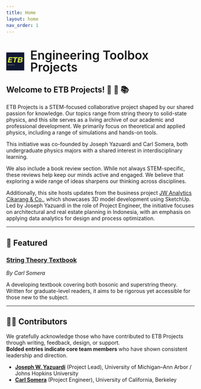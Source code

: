 ```yaml
---
title: Home
layout: home
nav_order: 1
---
```


<h1 style="display: flex; align-items: center; gap: 16px; margin-bottom: 1rem;">
  <img src="/assets/image/ETBLogo.jpg" alt="ETB Logo" style="height: 48px; vertical-align: middle;">
  <span style="font-weight: 600; font-size: 2rem; line-height: 1;">Engineering Toolbox Projects</span>
</h1>

## Welcome to ETB Projects! 👋 🔭 📚

ETB Projects is a STEM-focused collaborative project shaped by our shared passion for knowledge. Our topics range from string theory to solid-state physics, and this site serves as a living archive of our academic and professional development. We primarily focus on theoretical and applied physics, including a range of simulations and hands-on tools.

This initiative was co-founded by Joseph Yazuardi and Carl Somera, both undergraduate physics majors with a shared interest in interdisciplinary learning.

We also include a book review section. While not always STEM-specific, these reviews help keep our minds active and engaged. We believe that exploring a wide range of ideas sharpens our thinking across disciplines.

Additionally, this site hosts updates from the business project [JW Analytics Cikarang & Co.](https://www.linkedin.com/company/jw-analytics-cikarang-co), which showcases 3D model development using SketchUp. Led by Joseph Yazuardi in the role of Project Engineer, the initiative focuses on architectural and real estate planning in Indonesia, with an emphasis on applying data analytics for design and process optimization.

---
## 📌 Featured

### [String Theory Textbook](/assets/pdfs/String_Theory0.2.pdf)  
*By Carl Somera*

A developing textbook covering both bosonic and superstring theory. Written for graduate-level readers, it aims to be rigorous yet accessible for those new to the subject.

---
## 🧑‍🔬 Contributors

We gratefully acknowledge those who have contributed to ETB Projects through writing, feedback, design, or support.  
**Bolded entries indicate core team members** who have shown consistent leadership and direction.

- [**Joseph W. Yazuardi**](https://www.linkedin.com/in/yazuardi/) (Project Lead), University of Michigan–Ann Arbor / Johns Hopkins University  
- [**Carl Somera**](https://www.linkedin.com/in/carl-somera-511489357/) (Project Engineer), University of California, Berkeley

